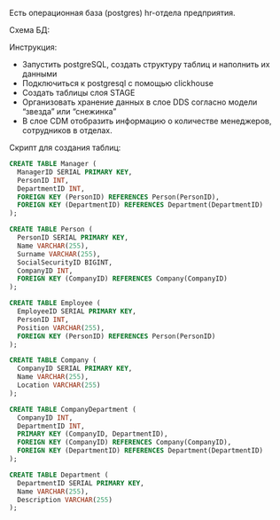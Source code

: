 Есть операционная база (postgres) hr-отдела предприятия.

Схема БД:


Инструкция:
- Запустить postgreSQL, создать структуру таблиц и наполнить их данными
- Подключиться к postgresql с помощью clickhouse
- Создать таблицы слоя STAGE
- Организовать хранение данных в слое DDS согласно модели “звезда” или “снежинка”
- В слое CDM отобразить информацию о количестве менеджеров, сотрудников в отделах.

Скрипт для создания таблиц:

```sql
CREATE TABLE Manager (
  ManagerID SERIAL PRIMARY KEY,
  PersonID INT,
  DepartmentID INT,
  FOREIGN KEY (PersonID) REFERENCES Person(PersonID),
  FOREIGN KEY (DepartmentID) REFERENCES Department(DepartmentID)
);

CREATE TABLE Person (
  PersonID SERIAL PRIMARY KEY,
  Name VARCHAR(255),
  Surname VARCHAR(255),
  SocialSecurityID BIGINT,
  CompanyID INT,
  FOREIGN KEY (CompanyID) REFERENCES Company(CompanyID)
);

CREATE TABLE Employee (
  EmployeeID SERIAL PRIMARY KEY,
  PersonID INT,
  Position VARCHAR(255),
  FOREIGN KEY (PersonID) REFERENCES Person(PersonID)
);

CREATE TABLE Company (
  CompanyID SERIAL PRIMARY KEY,
  Name VARCHAR(255),
  Location VARCHAR(255)
);

CREATE TABLE CompanyDepartment (
  CompanyID INT,
  DepartmentID INT,
  PRIMARY KEY (CompanyID, DepartmentID),
  FOREIGN KEY (CompanyID) REFERENCES Company(CompanyID),
  FOREIGN KEY (DepartmentID) REFERENCES Department(DepartmentID)
);

CREATE TABLE Department (
  DepartmentID SERIAL PRIMARY KEY,
  Name VARCHAR(255),
  Description VARCHAR(255)
);
```
